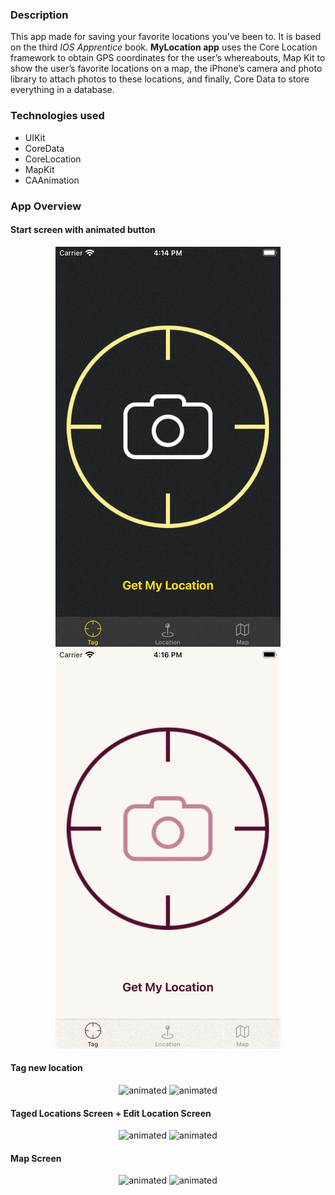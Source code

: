 ### Description
This app made for saving your favorite locations you've been to. It is based on the third *IOS Apprentice* book.
**MyLocation app** uses the Core Location framework to obtain GPS coordinates for the user’s whereabouts, Map Kit to show the user’s favorite locations on a map, the iPhone’s camera and photo library to attach photos to these locations, and finally, Core Data to store everything in a database. 

### Technologies used
- UIKit
- CoreData
- CoreLocation
- MapKit
- CAAnimation

### App Overview
#### Start screen with animated button
<p align="center">
	<img src="./ReadmeFiles/StartScreenDarkTheme.gif" alt="animated" />
	<img src="./ReadmeFiles/StartScreenLightTheme.gif" alt="animated" />
</p>

#### Tag new location
<p align="center">
	<img src="./ReadmeFiles/TagLocationDarkTheme.gif" alt="animated" />
	<img src="./ReadmeFiles/TagLocationLightTheme.gif" alt="animated" />
</p>

#### Taged Locations Screen + Edit Location Screen
<p align="center">
	<img src="./ReadmeFiles/TagedLocationsScreen+EditScreenDarkMode.gif" alt="animated" />
	<img src="./ReadmeFiles/TagedLocationsScreen+EditScreenLightMode.gif" alt="animated" />
</p>

#### Map Screen
<p align="center">
	<img src="./ReadmeFiles/MapScreenDarkTheme.gif" alt="animated" />
	<img src="./ReadmeFiles/MapScreenLightTheme.gif" alt="animated" />
</p>